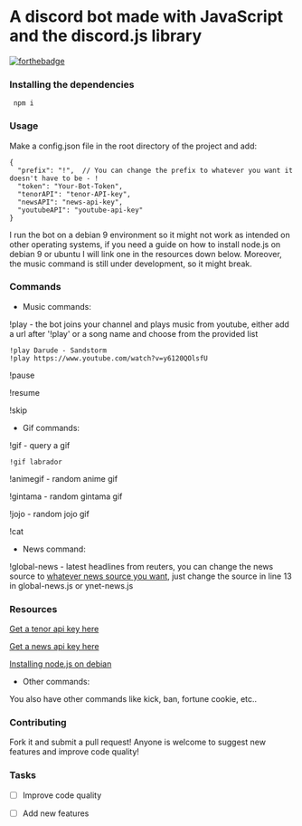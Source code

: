 # A discord bot made with JavaScript and the discord.js library
[![forthebadge](https://forthebadge.com/images/badges/made-with-javascript.svg)](https://forthebadge.com) 

### Installing the dependencies
``` npm i```

### Usage
Make a config.json file in the root directory of the project and add:
``` 
{
  "prefix": "!",  // You can change the prefix to whatever you want it doesn't have to be - !
  "token": "Your-Bot-Token",
  "tenorAPI": "tenor-API-key",
  "newsAPI": "news-api-key",
  "youtubeAPI": "youtube-api-key"
}
```
I run the bot on a debian 9 environment so it might not work as intended on other operating systems, if you need a guide on how to install node.js on debian 9 or ubuntu I will link one in the resources down below. Moreover, the music command is still under development, so it might break.

### Commands
* Music commands: 

!play - the bot joins your channel and plays music from youtube, either add a url after '!play' or a song name and choose from the provided list
```
!play Darude - Sandstorm
!play https://www.youtube.com/watch?v=y6120QOlsfU
```
!pause

!resume

!skip

* Gif commands: 

!gif - query a gif
```
!gif labrador
```

!animegif - random anime gif

!gintama - random gintama gif

!jojo - random jojo gif

!cat

* News command:

!global-news - latest headlines from reuters, you can change the news source to [whatever news source you want](https://newsapi.org/sources), just change the source in line 13 in global-news.js or ynet-news.js

### Resources
[Get a tenor api key here](https://tenor.com/developer/keyregistration)

[Get a news api key here](https://newsapi.org/)

[Installing node.js on debian](https://www.digitalocean.com/community/tutorials/how-to-set-up-a-node-js-application-for-production-on-debian-9)

* Other commands:

You also have other commands like kick, ban, fortune cookie, etc..

### Contributing

Fork it and submit a pull request!
Anyone is welcome to suggest new features and improve code quality!

### Tasks
- [ ] Improve code quality
- [ ] Add new features

